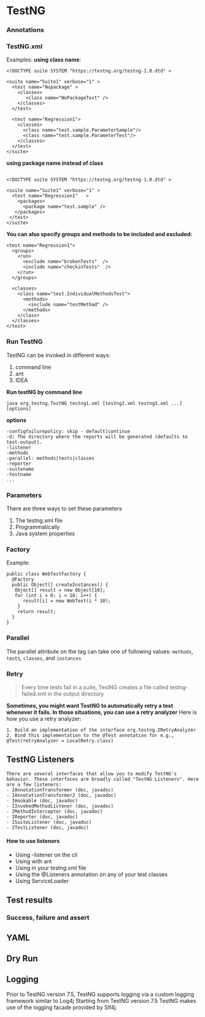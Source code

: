 # TestNG

### Annotations

### TestNG.xml

Examples:
**using class name**:
```
<!DOCTYPE suite SYSTEM "https://testng.org/testng-1.0.dtd" >
  
<suite name="Suite1" verbose="1" >
  <test name="Nopackage" >
    <classes>
       <class name="NoPackageTest" />
    </classes>
  </test>
 
  <test name="Regression1">
    <classes>
      <class name="test.sample.ParameterSample"/>
      <class name="test.sample.ParameterTest"/>
    </classes>
  </test>
</suite>
```

**using package name instead of class**
```

<!DOCTYPE suite SYSTEM "https://testng.org/testng-1.0.dtd" >
 
<suite name="Suite1" verbose="1" >
  <test name="Regression1"   >
    <packages>
      <package name="test.sample" />
   </packages>
 </test>
</suite>
```

**You can also specify groups and methods to be included and excluded:**
```
<test name="Regression1">
  <groups>
    <run>
      <exclude name="brokenTests"  />
      <include name="checkinTests"  />
    </run>
  </groups>
  
  <classes>
    <class name="test.IndividualMethodsTest">
      <methods>
        <include name="testMethod" />
      </methods>
    </class>
  </classes>
</test>

```

### Run TestNG
TestNG can be invoked in different ways:
1. command line
2. ant
3. IDEA

**Run testNG by command line**
```
java org.testng.TestNG testng1.xml [testng2.xml testng3.xml ...] [options]
```
**options**
```
-configfailurepolicy: skip - default|continue
-d: The directory where the reports will be generated (defaults to test-output).
-listener
-methods
-parallel: methods|tests|classes
-reporter
-suitename
-testname
...
```

### Parameters
There are three ways to set these parameters
1. The testng.xml file
2. Programmatically
3. Java system properties

### Factory
Example:
```
public class WebTestFactory {
  @Factory
  public Object[] createInstances() {
   Object[] result = new Object[10]; 
   for (int i = 0; i < 10; i++) {
      result[i] = new WebTest(i * 10);
    }
    return result;
  }
}
```

### Parallel
The parallel attribute on the <suite> tag can take one of following values: `methods`, `tests`, `classes`, and `instances`

### Retry
> Every time tests fail in a suite, TestNG creates a file called testng-failed.xml in the output directory

**Sometimes, you might want TestNG to automatically retry a test whenever it fails. In those situations, you can use a retry analyzer**
Here is how you use a retry analyzer:
```
1. Build an implementation of the interface org.testng.IRetryAnalyzer
2. Bind this implementation to the @Test annotation for e.g., @Test(retryAnalyzer = LocalRetry.class)

```

## TestNG Listeners

```
There are several interfaces that allow you to modify TestNG's behavior. These interfaces are broadly called "TestNG Listeners". Here are a few listeners:
- IAnnotationTransformer (doc, javadoc)
- IAnnotationTransformer2 (doc, javadoc)
- IHookable (doc, javadoc)
- IInvokedMethodListener (doc, javadoc)
- IMethodInterceptor (doc, javadoc)
- IReporter (doc, javadoc)
- ISuiteListener (doc, javadoc)
- ITestListener (doc, javadoc)
```

#### How to use listeners
- Using -listener on the cli
- Using <listeners> with ant
- Using <listeners> in your testng.xml file
- Using the @Listeners annotation on any of your test classes
- Using ServiceLoader

## Test results

### Success, failure and assert

## YAML

## Dry Run

## Logging
Prior to TestNG version 7.5, TestNG supports logging via a custom logging framework similar to Log4j
Starting from TestNG version 7.5 TestNG makes use of the logging facade provided by Slf4j.